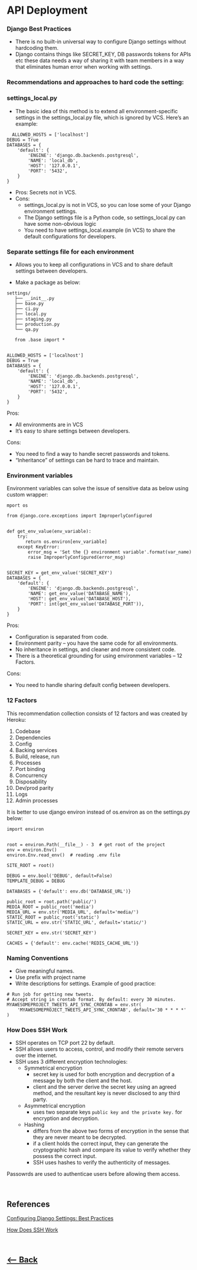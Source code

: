 # API Deployment

### Django Best Practices

* There is no built-in universal way to configure Django settings without hardcoding them.
* Django contains things like SECRET_KEY, DB passwords tokens for APIs etc these data needs a way of sharing it with team members in a way that eliminates human error when working with settings.

### Recommendations and approaches to hard code the setting:
### settings_local.py

  * The basic idea of this method is to extend all environment-specific settings in the settings_local.py file, which is ignored by VCS. Here’s an example:

```
  ALLOWED_HOSTS = ['localhost']
DEBUG = True
DATABASES = {
    'default': {
        'ENGINE': 'django.db.backends.postgresql',
        'NAME': 'local_db',
        'HOST': '127.0.0.1',
        'PORT': '5432',
    }
}
```

* Pros: Secrets not in VCS.
* Cons:
    * settings_local.py is not in VCS, so you can lose some of your Django environment settings.
    * The Django settings file is a Python code, so settings_local.py can have some non-obvious logic
    * You need to have settings_local.example (in VCS) to share the default configurations for developers.

### Separate settings file for each environment

* Allows you to keep all configurations in VCS and to share default settings between developers.

* Make a package as below:
```
settings/
   ├── __init__.py
   ├── base.py
   ├── ci.py
   ├── local.py
   ├── staging.py
   ├── production.py
   └── qa.py

   from .base import *


ALLOWED_HOSTS = ['localhost']
DEBUG = True
DATABASES = {
    'default': {
        'ENGINE': 'django.db.backends.postgresql',
        'NAME': 'local_db',
        'HOST': '127.0.0.1',
        'PORT': '5432',
    }
}
```
Pros:

* All environments are in VCS
* It’s easy to share settings between developers.

Cons:
* You need to find a way to handle secret passwords and tokens.
* “Inheritance” of settings can be hard to trace and maintain.

### Environment variables
Environment variables can solve the issue of sensitive data as below using custom wrapper:
```
mport os

from django.core.exceptions import ImproperlyConfigured


def get_env_value(env_variable):
    try:
       return os.environ[env_variable]
    except KeyError:
        error_msg = 'Set the {} environment variable'.format(var_name)
        raise ImproperlyConfigured(error_msg)


SECRET_KEY = get_env_value('SECRET_KEY')
DATABASES = {
    'default': {
        'ENGINE': 'django.db.backends.postgresql',
        'NAME': get_env_value('DATABASE_NAME'),
        'HOST': get_env_value('DATABASE_HOST'),
        'PORT': int(get_env_value('DATABASE_PORT')),
    }
}
```

Pros:

* Configuration is separated from code.
* Environment parity – you have the same code for all environments.
* No inheritance in settings, and cleaner and more consistent code.
* There is a theoretical grounding for using environment variables – 12 Factors.

Cons:
* You need to handle sharing default config between developers.

### 12 Factors
This recommendation collection consists of 12 factors and was created by Heroku:

1. Codebase
2. Dependencies
3. Config
4. Backing services
5. Build, release, run
6. Processes
7. Port binding
8. Concurrency
9. Disposability
10. Dev/prod parity
11. Logs
12. Admin processes

It is better to use django environ instead of os.environ as on the settings.py below:

```
import environ


root = environ.Path(__file__) - 3  # get root of the project
env = environ.Env()
environ.Env.read_env()  # reading .env file

SITE_ROOT = root()

DEBUG = env.bool('DEBUG', default=False)
TEMPLATE_DEBUG = DEBUG

DATABASES = {'default': env.db('DATABASE_URL')}

public_root = root.path('public/')
MEDIA_ROOT = public_root('media')
MEDIA_URL = env.str('MEDIA_URL', default='media/')
STATIC_ROOT = public_root('static')
STATIC_URL = env.str('STATIC_URL', default='static/')

SECRET_KEY = env.str('SECRET_KEY')

CACHES = {'default': env.cache('REDIS_CACHE_URL')}
```

### Naming Conventions
* Give meaningful names.
* Use prefix with project name
* Write descriptions for settings.
Example of good practice:
```
# Run job for getting new tweets.
# Accept string in crontab format. By default: every 30 minutes.
MYAWESOMEPROJECT_TWEETS_API_SYNC_CRONTAB = env.str(
    'MYAWESOMEPROJECT_TWEETS_API_SYNC_CRONTAB', default='30 * * * *'
)
```
### How Does SSH Work

* SSH operates on TCP port 22 by default.
* SSH allows users to access, control, and modify their remote servers over the internet.
* SSH uses 3 different encryption technologies:
  * Symmetrical encryption
    * secret key is used for both encryption and decryption of a message by both the client and the host.
    * client and the server derive the secret key using an agreed method, and the resultant key is never disclosed to any third party.
  * Asymmetrical encryption
    * uses two separate keys `public key and the private key.` for encryption and decryption.
  * Hashing
    * differs from the above two forms of encryption in the sense that they are never meant to be decrypted.
    * if a client holds the correct input, they can generate the cryptographic hash and compare its value to verify whether they possess the correct input.
    * SSH uses hashes to verify the authenticity of messages.

Passowrds are used to authenticae users before allowing them access.


<br />

## References

[Configuring Django Settings: Best Practices](https://canvas.instructure.com/courses/3826570/discussion_topics/13181460)

[How Does SSH Work](https://www.hostinger.com/tutorials/ssh-tutorial-how-does-ssh-work)

<br />

## [<-- Back](README.md)
